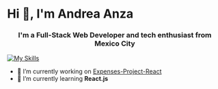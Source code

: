# Hi 👋, I'm Andrea Anza
<h3 align="center">I'm a Full-Stack Web Developer and tech enthusiast from Mexico City</h3>

[![My Skills](https://skillicons.dev/icons?i=css,git,github,html,heroku,js,jest,jquery,nodejs,react,tailwind,vercel,vite,vscode,webpack)](https://skillicons.dev)

- 🔭 I’m currently working on [Expenses-Project-React](https://github.com/AndyAnza/Expenses-Project-React)
- 🌱 I’m currently learning **React.js**
